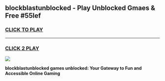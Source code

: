 
## blockblastunblocked - Play Unblocked Gmaes & Free #55lef
<h3>
<a href="https://news.freeplayer.one?title=blockblastunblocked&ref=24F">CLICK TO PLAY</a></h3>
<hr>

<h3>
<a href="https://news.freeplayer.one?title=blockblastunblocked&ref=24F">CLICK 2 PLAY</a>
  
</h3>

<a href="https://news.freeplayer.one?title=blockblastunblocked&ref=24F/"><img src="https://clearcache.store/games.png"></a>


**blockblastunblocked games unblocked: Your Gateway to Fun and Accessible Online Gaming**
